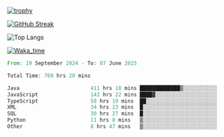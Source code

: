 <!--
**ren-joey/ren-joey** is a ✨ _special_ ✨ repository because its `README.md` (this file) appears on your GitHub profile.

Here are some ideas to get you started:

- 🔭 I’m currently working on ...
- 🌱 I’m currently learning ...
- 👯 I’m looking to collaborate on ...
- 🤔 I’m looking for help with ...
- 💬 Ask me about ...
- 📫 How to reach me: ...
- 😄 Pronouns: ...
- ⚡ Fun fact: ...
-->

[![trophy](https://github-profile-trophy.vercel.app/?username=ren-joey&theme=darkhub&column=5)](https://github.com/ren-joey)

[![GitHub Streak](https://streak-stats.demolab.com/?user=ren-joey&theme=dark)](https://github.com/ren-joey)

![Top Langs](https://github-readme-stats.vercel.app/api/top-langs?username=ren-joey&show_icons=true&layout=compact&locale=en&hide=html,CSS,scss,Pug,Twig&theme=dark)

[![Waka_time](https://github-readme-stats.vercel.app/api/wakatime?username=joeyren&theme=dark)](https://github.com/ren-joey)

<!--START_SECTION:waka-->

```rust
From: 19 September 2024 - To: 07 June 2025

Total Time: 760 hrs 20 mins

Java                       411 hrs 18 mins █████████████▒░░░░░░░░░░░   53.48 %
JavaScript                 143 hrs 22 mins ████▓░░░░░░░░░░░░░░░░░░░░   18.64 %
TypeScript                 58 hrs 19 mins  ██░░░░░░░░░░░░░░░░░░░░░░░   07.58 %
XML                        34 hrs 23 mins  █░░░░░░░░░░░░░░░░░░░░░░░░   04.47 %
SQL                        30 hrs 27 mins  █░░░░░░░░░░░░░░░░░░░░░░░░   03.96 %
Python                     11 hrs 8 mins   ▒░░░░░░░░░░░░░░░░░░░░░░░░   01.45 %
Other                      8 hrs 47 mins   ▒░░░░░░░░░░░░░░░░░░░░░░░░   01.14 %
```

<!--END_SECTION:waka-->
